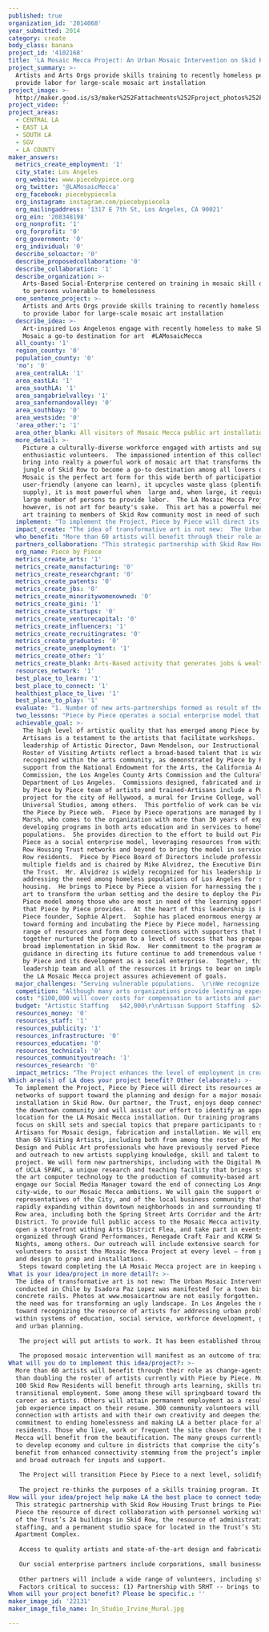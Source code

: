 ```yaml
---
published: true
organization_id: '2014068'
year_submitted: 2014
category: create
body_class: banana
project_id: '4102168'
title: 'LA Mosaic Mecca Project: An Urban Mosaic Intervention on Skid Row'
project_summary: >-
  Artists and Arts Orgs provide skills training to recently homeless persons to
  provide labor for large-scale mosaic art installation
project_image: >-
  http://maker.good.is/s3/maker%252Fattachments%252Fproject_photos%252Fimages%252F22131%252Fdisplay%252FIn_Studio_Irvine_Mural.jpg=c570x385
project_video: ''
project_areas:
  - CENTRAL LA
  - EAST LA
  - SOUTH LA
  - SGV
  - LA COUNTY
maker_answers:
  metrics_create_employment: '1'
  city_state: Los Angeles
  org_website: www.piecebypiece.org
  org_twitter: '@LAMosaicMecca'
  org_facebook: piecebypiecela
  org_instagram: instagram.com/piecebypiecela
  org_mailingaddress: '1317 E 7th St, Los Angeles, CA 90021'
  org_ein: '208348198'
  org_nonprofit: '1'
  org_forprofit: '0'
  org_government: '0'
  org_individual: '0'
  describe_soloactor: '0'
  describe_proposedcollaboration: '0'
  describe_collaboration: '1'
  describe_organization: >-
    Arts-Based Social-Enterprise centered on training in mosaic skill directed
    to persons vulnerable to homelessness
  one_sentence_project: >-
    Artists and Arts Orgs provide skills training to recently homeless persons
    to provide labor for large-scale mosaic art installation
  describe_idea: >-
    Art-inspired Los Angelenos engage with recently homeless to make Skid Row
    Mosaic a go-to destination for art  #LAMosaicMecca
  all_county: '1'
  region_county: '0'
  population_county: '0'
  'no': '0'
  area_centralLA: '1'
  area_eastLA: '1'
  area_southLA: '1'
  area_sangabrielvalley: '1'
  area_sanfernandovalley: '0'
  area_southbay: '0'
  area_westside: '0'
  'area_other:': '1'
  area_other_blank: All visitors of Mosaic Mecca public art installation
  more_detail: >-
    Picture a culturally-diverse workforce engaged with artists and supported by
    enthusiastic volunteers.  The impassioned intention of this collective is to
    bring into realty a powerful work of mosaic art that transforms the urban
    jungle of Skid Row to become a go-to destination among all lovers of art. 
    Mosaic is the perfect art form for this wide berth of participation – it is
    user-friendly (anyone can learn), it upcycles waste glass (plentiful
    supply), it is most powerful when  large and, when large, it requires a
    large number of persons to provide labor.  The LA Mosaic Mecca Project,
    however, is not art for beauty's sake.  This art has a powerful mechanism --
    art training to members of Skid Row community most in need of such benefit.
  implement: "To implement the Project, Piece by Piece will direct its resources and networks of support toward the planning and design for a major mosaic installation in Skid Row.   Our partner, the Trust, enjoys deep connections in the downtown community and will assist our effort to identify an appropriate location for the LA Mosaic Mecca installation.  Our training programs will focus on skill sets and special topics that prepare participants to serve as Artisans for Mosaic design, fabrication and installation.  We will engage more than 60 Visiting Artists, including both from among the roster of Mosaic, Design and Public Art professionals who have previously served Piece by Piece and outreach to new artists supplying knowledge, skill and talent to the project.  We will form new partnerships, including with the Digital Mural Lab of UCLA SPARC, a unique research and teaching facility that brings state of the art computer technology to the production of community-based art.  We will engage our Social Media Manager toward the end of connecting Los Angeles, city-wide, to our Mosaic Mecca ambitions.  We will gain the support of representatives of the City, and of the local business community that is rapidly expanding within downtown neighborhoods in and surrounding the Skid Row area, including both the Spring Street Arts Corridor and the Arts District.  To provide full public access to the Mosaic Mecca activity, we will open a storefront withing Arts District Flea, and take part in events organized through Grand Performances, Renegade Craft Fair and KCRW Summer Nights, among others.  Our outreach will include extensive search for volunteers to assist the Mosaic Mecca Project at every level – from planning and design to prep and installations.  \r\nSteps toward completing the LA Mosaic Mecca project are in keeping with the daily operations of Piece by Piece.  Operations include learning workshops for participants at every level, training labs for participants advancing toward Artisan achievement, special topics instruction from Visiting Artists in Piece by Piece studio, and professional development for Piece by Piece Artist Instructors charged with design and fabrication challenges.  Our Program Director and Instructional staff will engage in advanced technology training to support their role in leading planning and design of a public art mosaic of scale that is suited to the chosen site.\r\n"
  impact_create: "The idea of transformative art is not new:  The Urban Mosaic Intervention conducted in Chile by Isadora Paz Lopez was manifested for a town bisected by concrete rails.  Photos at www.mosaicartnow are not easily forgotten.  In Chile the need was for transforming an ugly landscape.  In Los Angeles the need is toward recognizing the resource of artists for addressing urban problems within systems of education, social service, workforce development, government and urban planning.\r\n\r\nThe project will put artists to work.  It has been established through research that artists can be a creative engine for a thriving society, yet opportunities for engagement remains limited.  The project offers work for artists that connects them with a broader community and brings recognition to their contributions as change-makers.  The visibility of the project in promoting the role of artists as not only creators but also problem-solvers, collaborators, community-builders, teachers, leaders and agents for change can guide the future of LA in recognizing the role of artists as a critical to education, urban development, and social needs at every level.  In 2050, LA can be the best place for artists to work and to live and to be recognized for how their contributions impact the community at every level.  \r\n\r\nThe proposed mosaic intervention will manifest as an outcome of training extended to residents of Skid Row who are vulnerable to homelessness.  These participants, paired and mentored by a large corp of professional artists, will perform the labor as a culminating thesis for their own advancement in creative learning and skill.  Following a training that includes both soft skills (working in teams, following instruction, complying with rules) and hard skills (design, craft and mosaic fabrication technique), participants succeed in not only directly producing a lasting work of art that brings beauty to their immediate surrounding, but also job experience that strongly lends to their potential for future employment.  Skid Row Residents often share the characteristic of poor education, limited opportunity and other conditions stemming from poverty.  The potential for creating opportunity through artmaking among this population helps to reduce the divide that has made homelessness a realty in our city.  Art as a vehicle to individual security and success will make LA a better place to create in 2050, and a better place for everyone to live.\r\n"
  who_benefit: "More than 60 artists will benefit through their role as change-agents, more than doubling the roster of artists currently with Piece by Piece.  More than 100 Skid Row Residents will benefit through arts learning, skills training and transitional employment.  Some among these will springboard toward their own career as artists.  Others will attain permanent employment as a result of the job experience impact on their resume.  300 community volunteers will gain connection with artists and with their own creativity and deepen their commitment to ending homelessness and making LA a better place for all of its residents.  Those who live, work or frequent the site chosen for the LA Mosaic Mecca will benefit from the beautification.  The many groups currently working to develop economy and culture in districts that comprise the city’s core will benefit from enhanced connectivity stemming from the project’s implementation and broad outreach for inputs and support.  \r\n\r\nThe Project will transition Piece by Piece to a next level, solidifying its practices and metrics toward becoming a robust arts establishment.  As a social enterprise centered on arts-training and transitional employment that lends to career development both within the arts and in other industries, the advancement of the organization brings to Los Angeles a new model for engaging art to meet workforce development needs and achieve social ends.\r\n\r\nThe project re-thinks the purposes of a skills training program.  It is heavily inspired by expansive research that has proven that art learning can advance skill, knowledge, problem-solving and critical thinking at a rate that academic learning does not.  Arts learning speaks to multiple modes:  practicing concrete experience and active experimentation as well as reflection and conceptualization.  Art offers learning that is accessible to people of all backgrounds, and ethnicities, and is a learning that is not impaired by language barriers.  Making art central to workforce development offers participants, many with little education and limited employment experience, the opportunity to grow soft skills -- such as following instruction, complying with rules, and working in teams – while simultaneously developing hard skills in mosaic design, technique and fabrication.  The innovation is with applying arts learning to  workforce development practice.  The model offers transitional employment as well as skills training for income earned as trained Artisan."
  partners_collaboration: "This strategic partnership with Skid Row Housing Trust brings to Piece by Piece the resource of direct collaboration with personnel working within each of the Trust’s 24 buildings in Skid Row, the resource of  administrative staffing, and a permanent studio space for located in the Trust’s Star Apartment Complex.\r\n\r\nAccess to quality artists and state-of-the-art design and fabrication resources allows Piece by Piece team to “go big” in their vision for creating public art.  The project will be formed from a spirit of city-wide collaboration and will cultivate new strategic partnerships with key Los Angeles art resources such as the Social and Public Art Resource Center (SPARC) in Venice and the Self Help Graphics & Art in East Los Angeles.  Both organizations offer deep knowledge and extensive resources that lend to creative transformation in Los Angeles urban environments.  \r\n\r\nOur social enterprise partners include corporations, small businesses, and other agencies who support our Job Readiness Program through quantity order of mosaic pieces, for large-scale project commissions, as well as by carrying our product line in retail environments. These partners include Universal Studios, Irvine College, CRA/LA among many others.\r\n\r\nOther partners will include a wide range of volunteers, including students, working professionals, retirees, and corporate groups as well as engagement with other Skid Row agencies that share our objectives toward addressing needs among vulnerable populations.  A partnership in place with the Downtown Women’s Center engages the Center’s Job Developer in assisting human resources role in recruiting Skid Row candidates for permanent job placement within the Piece by Piece social-enterprise as studio and sales associates.\r\nFactors critical to success: (1) Partnership with SRHT -- brings to bear an extensive network of private and public resources and connections that make the project possible, (2) Artist Involvement -- Through funding support from the NEA and others, Piece by Piece engages a roster of more than 25 professional artists, and will expand this roster significantly; (3) Arts-Network -- The Project will form meaningful partnership with individual artists, and also arts organizations with the talent and resources for lending support toward successful planning, design and coordination of a large Public Art installation.\r\n"
  org_name: Piece by Piece
  metrics_create_arts: '1'
  metrics_create_manufacturing: '0'
  metrics_create_researchgrant: '0'
  metrics_create_patents: '0'
  metrics_create_jbs: '0'
  metrics_create_minoritywomenowned: '0'
  metrics_create_gini: '1'
  metrics_create_startups: '0'
  metrics_create_venturecapital: '0'
  metrics_create_influencers: '1'
  metrics_create_recruitingrates: '0'
  metrics_create_graduates: '0'
  metrics_create_unemployment: '1'
  metrics_create_other: '1'
  metrics_create_blank: Arts-Based activity that generates jobs & wealth for a diverse workforce
  resources_network: '1'
  best_place_to_learn: '1'
  best_place_to_connect: '1'
  healthiest_place_to_live: '1'
  best_place_to_play: '1'
  evaluate: "1. Number of new arts-partnerships formed as result of the Project  …. As measured by formation of MOU’s with Arts Orgs, contractual agreements with art and design professionals, and other documents substantiating collaboration\r\n\r\n2. Number of Recently-Homeless Individuals attaining Training and Transitional Employment … As measured by participant tracking metrics\r\n\r\n3. Meaningful Public Art Installation … as Measured by completion of LA Mosaic Mecca Artwork and community response to the work collected through participant surveys and on-line survey outreach\r\n\r\n4. Meaningful Artist Engagement … as tracked through tracking of compensations conveyed to Artists partnering on the project, Artist Inputs gained through interview & survey assessments, level of Press directed to Artist Engagement in the project, and enhancements to Artist resumes and career path cultivated by the project\r\n\r\n5. Meaningful Workforce Development …. As assessed through tracking of compensations conveyed to Skid Row participants, participant success in Transitional Employment role, and successful transition of participants to permanent employment cultivated through work experience on the project.\r\n\r\nIn addition to the above metrics, the Project will assess its achievements in terms of the personal success of Skid Row Residents who retain housing and/or attain employment following their participation in the Project.  This objective will be assessed via measures and tools utilized by Case Management  staffing in tracking success among individual Residents of Trust buildings.  This metric is of tremendous value in broadening perspectives and dialogue as to best practices in fostering an end to homelessness.  We view the practice of Arts-based Learning and Training as a critical new element within this field of research.  To this end, we wish also to measure and assess the number of art-community connections improved as result of the Project through tally of Arts Organizations newly-connected in support of the Project, and follow-up interview with such organizations pointed at creating lasting and meaningful engagements that focus on solutions to the thus-far intractable problem of homelessness in Los Angeles.  We believe that connections within the rich and diverse cultural resources throughout the city can better serve solutions to this problem.\r\n"
  two_lessons: "Piece by Piece operates a social enterprise model that deploys professional artists to provide skills training to economically disenfranchised and vulnerable persons who take part in transitional employment and training that prepares them for permanent job placement.  Trainees achieving Artisan status additionally earn income through engagement in mosaic art projects commissioned to Piece by Piece.  Lessons informing our solution include\r\n\r\n1 – Persons facing challenges to financial stability and productive participation in society stemming from poverty flourish when given tools and opportunity through Arts Learning\r\n\r\n2 – Artists, when tasked with the challenge of addressing the intractable problem of homelessness and economic inequity bring to bear enormous resources for empowering disenfranchised populations and fostering meaningful community engagement.\r\n\r\nFor over seven years Piece by Piece has built and tested its model for engaging artists to train underserved community members to earn income through mosaic artmaking activity.  In recent months, the program engaged 22 artists to train 60 Participants who in turn completed a number of outstanding projects including a city-commissioned public art mosaic.  An array of projects are highlighted on the Piece by Piece website.\r\n\r\nTo grow its program Piece by Piece has partnered with Skid Row Housing Trust, a well-respected provider of supportive housing in Skid Row.  The Trust operates to provide services within its 24 apartment buildings housing persons vulnerable to homelessness.  A Partnership Agreement supports Piece by Piece substantially through both the administrative infrastructure it makes available and through collaboration in Piece by Piece activities among direct service staff deployed in buildings owned and operated by the Trust.  The partnership additionally provides tangible resources such as workshop space and logistical support.  Importantly, the extensive program staffing with Trust buildings, including case managers, counselors, health professionals and advocates supporting both the recently incarcerated and veterans significantly reduce challenges in providing effective arts learning experiences and employment opportunity.\r\n"
  achievable_goal: >-
    The high level of artistic quality that has emerged among Piece by Piece
    Artisans is a testament to the artists that facilitate workshops.  Under the
    leadership of Artistic Director, Dawn Mendelson, our Instructional Staff and
    Roster of Visiting Artists reflect a broad-based talent that is widely
    recognized within the arts community, as demonstrated by Piece by Piece
    support from the National Endowment for the Arts, the California Arts
    Commission, the Los Angeles County Arts Commission and the Cultural Affairs
    Department of Los Angeles.  Commissions designed, fabricated and installed
    by Piece by Piece team of artists and trained-Artisans include a Public Art
    project for the city of Hollywood, a mural for Irvine College, wall art for
    Universal Studios, among others.  This portfolio of work can be viewed on
    the Piece by Piece web.  Piece by Piece operations are managed by Lisa
    Marsh, who comes to the organization with more than 30 years of experience
    developing programs in both arts education and in services to homeless
    populations.  She provides direction to the effort to build out Piece by
    Piece as a social enterprise model, leveraging resources from within Skid
    Row Housing Trust networks and beyond to bring the model in service of Skid
    Row residents.  Piece by Piece Board of Directors include professionals from
    multiple fields and is chaired by Mike Alvidrez, the Executive Director of
    the Trust.  Mr. Alvidrez is widely recognized for his leadership in
    addressing the need among homeless populations of Los Angeles for supportive
    housing.  He brings to Piece by Piece a vision for harnessing the power of
    art to transform the urban setting and the desire to deploy the Piece by
    Piece model among those who are most in need of the learning opportunities
    that Piece by Piece provides.  At the heart of this leadership is Piece by
    Piece founder, Sophie Alpert.  Sophie has placed enormous energy and talent
    toward forming and incubating the Piece by Piece model, harnessing a wide
    range of resources and form deep connections with supporters that have
    together nurtured the program to a level of success that has prepared it for
    broad implementation in Skid Row.  Her commitment to the program and
    guidance in directing its future continue to add tremendous value to Piece
    by Piece and its development as a social enterprise.  Together, this
    leadership team and all of the resources it brings to bear on implementing
    the LA Mosaic Mecca project assures achievement of goals.
  major_challenges: "Serving vulnerable populations.  \r\nWe recognize that challenges are inherent to any project that centers on the participation of at-risk and vulnerable populations.  The Mosaic Mecca project centers on arts-learning activity directed to residents of housing aimed at stabilizing vulnerable individuals, including recently-homeless veterans, homeless persons who have been recently-incarcerated and others who face challenges stemming from substance addiction, mental illness, physical disability and similar characteristics observed among those who live well below poverty level.  The strategy to assure success includes close collaboration with Trust counselors, case managers and other program staff dedicated to supporting the success of Residents in retaining stable housing, improving wellness and enhancing self-sufficiency.  Importantly, the extensive program staffing with Trust buildings, including case managers, counselors, health professionals and advocates supporting both the recently incarcerated and veterans significantly reduce challenges in providing effective arts learning experiences and employment opportunity.\r\n\r\nPublic Art Coordination.  \r\nCreating a major public art mosaic manifested through broad community participation (artists, volunteers, groups) in partnering with our trained Artisans (and Artisans in training) will require broad partnership with other Arts organizations and resources centered on design and creation of public art as well as service organizations within Skid Row.  Our leadership team is well positioned to solicit support from every sector, and will foster a spirit of collaboration as a strategy for successful completion of the project.\r\n"
  competition: "Although many arts organizations provide learning experiences, there exist no comparable organizations in Los Angeles. Unique is the approach of making art learning central to workforce development in Skid Row, thereby offering participants, many with little education and limited employment experience, the opportunity to grow soft skills -- such as following instruction, complying with rules, and working in teams – while simultaneously developing hard skills in mosaic design, technique and fabrication.  The innovation is with applying arts learning to  workforce development practice.  The model offers unskilled transitional employment as well as skills training for income earned, post-training, as professional Artisans with advanced skill, and as Artist entreprenuers.\r\n\r\nPiece by Piece is host to a large and growing network of professional artists, engaging more than twenty-five artists in its Visiting Artist series, each uniquely contributing to our training program.  These artists work directly with our participants, in workshops operating in residential community rooms of Trust supportive housing apartments, in the expansive community spaces of the Star complex, or in Piece by Piece studio environs to foster learning and cultivate professional artistic skills among participants.  Successful participants graduate to become a Piece by Piece Artisan, and in this capacity contribute their art skills, as paid Artisans, to completion of large-scale public art and other commissions procured by Piece by Piece.\r\n"
  cost: "$100,000 will cover costs for compensation to artists and participants, material costs for events, publicity costs and social media management.  The funding will additionally provide for technical training and engineering, mechanical or construction services as may be needed.  Professional development costs covered by the funding include dollars for partners bringing technical design and other skill to the project, as well as graphic services as may be required.\r\nThe overhead costs of project leadership and the vaste infrastructure of facilities and personnel within Skid Row Housing Trust buildings are provided by SRHT.  Artistic knowledge, resources and connections are supplied by Piece by Piece through its ordinary operations.\r\n"
  budget: "Artistic Staffing   $42,000\r\nArtisan Support Staffing  $24,000\r\nMaterial Costs / Events:  $12,000\r\nPartners/ Contractual Agreements:  $18,000\r\nPromotions:  $4,000\r\n"
  resources_money: '0'
  resources_staff: '1'
  resources_publicity: '1'
  resources_infrastructure: '0'
  resources_education: '0'
  resources_technical: '0'
  resources_communityoutreach: '1'
  resources_research: '0'
  impact_metrics: "The Project enhances the level of employment in creative industry by tapping the professional involvements of creative artists in the fields of design, visual art, public art, and art installations.  Further, the Project establishes a new creative industry by expanding the Piece by Piece social enterprise infrastructure to include many more workshops and training sites.  Exposure to Piece by Piece brought through the project is anticipated to expand its networks and sustainable resources  such that expansion brought through the project will institutionalize within the organization for the years that follow.  Piece by Piece currently engages 22 artists for programming; we anticipate the need to double this roster in 2015 in the context of the LA Mosaic Mecca Project and continue that trajectory of growth in service to workshop/training sites implemented in 2015 that remain in place for years to follow.\r\n\r\nThe core Artisan team trained by Piece by Piece over the years it served South Los Angeles is comprised largely of Latino members, many with limited English skill.  The accomplishment of Piece by Piece in providing training and opportunity to this disenfranchised and ethnically diverse group is a testament to the leverage of art for building impactful community that fosters readiness for career advancement.  The LA Mosaic Mecca project holds the potential of impacting, among Los Angelenos, the gini coefficient suggesting inequality of income and wealth evidenced among multi-cultural populations that face barriers to education and employment opportunity effecting their capacity to generate wealth, stability and self-sufficiency in their lives.\r\n\r\nThe project additionally holds the promise of contributing to the cultural mecca that is Los Angeles.  It builds upon the many world-class art and performance spaces that reside in the north sections of the city center and extends this reach South.  Coupled with the vibrant art activity currently taking place along the Art-Walk corridor and in the Arts District east of Alameda, the LA Mosaic Mecca Project, when implemented in Skid Row, improves the inclusivity of the Skid Row area in the ongoing Creative Renaissance that has been nourished in Los Angeles for more than a decade.  \r\n"
Which area(s) of LA does your project benefit? Other (elaborate): >-
  To implement the Project, Piece by Piece will direct its resources and
  networks of support toward the planning and design for a major mosaic
  installation in Skid Row. Our partner, the Trust, enjoys deep connections in
  the downtown community and will assist our effort to identify an appropriate
  location for the LA Mosaic Mecca installation. Our training programs will
  focus on skill sets and special topics that prepare participants to serve as
  Artisans for Mosaic design, fabrication and installation. We will engage more
  than 60 Visiting Artists, including both from among the roster of Mosaic,
  Design and Public Art professionals who have previously served Piece by Piece
  and outreach to new artists supplying knowledge, skill and talent to the
  project. We will form new partnerships, including with the Digital Mural Lab
  of UCLA SPARC, a unique research and teaching facility that brings state of
  the art computer technology to the production of community-based art. We will
  engage our Social Media Manager toward the end of connecting Los Angeles,
  city-wide, to our Mosaic Mecca ambitions. We will gain the support of
  representatives of the City, and of the local business community that is
  rapidly expanding within downtown neighborhoods in and surrounding the Skid
  Row area, including both the Spring Street Arts Corridor and the Arts
  District. To provide full public access to the Mosaic Mecca activity, we will
  open a storefront withing Arts District Flea, and take part in events
  organized through Grand Performances, Renegade Craft Fair and KCRW Summer
  Nights, among others. Our outreach will include extensive search for
  volunteers to assist the Mosaic Mecca Project at every level – from planning
  and design to prep and installations. 
   Steps toward completing the LA Mosaic Mecca project are in keeping with the daily operations of Piece by Piece. Operations include learning workshops for participants at every level, training labs for participants advancing toward Artisan achievement, special topics instruction from Visiting Artists in Piece by Piece studio, and professional development for Piece by Piece Artist Instructors charged with design and fabrication challenges. Our Program Director and Instructional staff will engage in advanced technology training to support their role in leading planning and design of a public art mosaic of scale that is suited to the chosen site.
What is your idea/project in more detail?: >-
  The idea of transformative art is not new: The Urban Mosaic Intervention
  conducted in Chile by Isadora Paz Lopez was manifested for a town bisected by
  concrete rails. Photos at www.mosaicartnow are not easily forgotten. In Chile
  the need was for transforming an ugly landscape. In Los Angeles the need is
  toward recognizing the resource of artists for addressing urban problems
  within systems of education, social service, workforce development, government
  and urban planning.
   
   The project will put artists to work. It has been established through research that artists can be a creative engine for a thriving society, yet opportunities for engagement remains limited. The project offers work for artists that connects them with a broader community and brings recognition to their contributions as change-makers. The visibility of the project in promoting the role of artists as not only creators but also problem-solvers, collaborators, community-builders, teachers, leaders and agents for change can guide the future of LA in recognizing the role of artists as a critical to education, urban development, and social needs at every level. In 2050, LA can be the best place for artists to work and to live and to be recognized for how their contributions impact the community at every level. 
   
   The proposed mosaic intervention will manifest as an outcome of training extended to residents of Skid Row who are vulnerable to homelessness. These participants, paired and mentored by a large corp of professional artists, will perform the labor as a culminating thesis for their own advancement in creative learning and skill. Following a training that includes both soft skills (working in teams, following instruction, complying with rules) and hard skills (design, craft and mosaic fabrication technique), participants succeed in not only directly producing a lasting work of art that brings beauty to their immediate surrounding, but also job experience that strongly lends to their potential for future employment. Skid Row Residents often share the characteristic of poor education, limited opportunity and other conditions stemming from poverty. The potential for creating opportunity through artmaking among this population helps to reduce the divide that has made homelessness a realty in our city. Art as a vehicle to individual security and success will make LA a better place to create in 2050, and a better place for everyone to live.
What will you do to implement this idea/project?: >-
  More than 60 artists will benefit through their role as change-agents, more
  than doubling the roster of artists currently with Piece by Piece. More than
  100 Skid Row Residents will benefit through arts learning, skills training and
  transitional employment. Some among these will springboard toward their own
  career as artists. Others will attain permanent employment as a result of the
  job experience impact on their resume. 300 community volunteers will gain
  connection with artists and with their own creativity and deepen their
  commitment to ending homelessness and making LA a better place for all of its
  residents. Those who live, work or frequent the site chosen for the LA Mosaic
  Mecca will benefit from the beautification. The many groups currently working
  to develop economy and culture in districts that comprise the city’s core will
  benefit from enhanced connectivity stemming from the project’s implementation
  and broad outreach for inputs and support. 
   
   The Project will transition Piece by Piece to a next level, solidifying its practices and metrics toward becoming a robust arts establishment. As a social enterprise centered on arts-training and transitional employment that lends to career development both within the arts and in other industries, the advancement of the organization brings to Los Angeles a new model for engaging art to meet workforce development needs and achieve social ends.
   
   The project re-thinks the purposes of a skills training program. It is heavily inspired by expansive research that has proven that art learning can advance skill, knowledge, problem-solving and critical thinking at a rate that academic learning does not. Arts learning speaks to multiple modes: practicing concrete experience and active experimentation as well as reflection and conceptualization. Art offers learning that is accessible to people of all backgrounds, and ethnicities, and is a learning that is not impaired by language barriers. Making art central to workforce development offers participants, many with little education and limited employment experience, the opportunity to grow soft skills -- such as following instruction, complying with rules, and working in teams – while simultaneously developing hard skills in mosaic design, technique and fabrication. The innovation is with applying arts learning to workforce development practice. The model offers transitional employment as well as skills training for income earned as trained Artisan.
How will your idea/project help make LA the best place to connect today? In LA2050?: >-
  This strategic partnership with Skid Row Housing Trust brings to Piece by
  Piece the resource of direct collaboration with personnel working within each
  of the Trust’s 24 buildings in Skid Row, the resource of administrative
  staffing, and a permanent studio space for located in the Trust’s Star
  Apartment Complex.
   
   Access to quality artists and state-of-the-art design and fabrication resources allows Piece by Piece team to “go big” in their vision for creating public art. The project will be formed from a spirit of city-wide collaboration and will cultivate new strategic partnerships with key Los Angeles art resources such as the Social and Public Art Resource Center (SPARC) in Venice and the Self Help Graphics & Art in East Los Angeles. Both organizations offer deep knowledge and extensive resources that lend to creative transformation in Los Angeles urban environments. 
   
   Our social enterprise partners include corporations, small businesses, and other agencies who support our Job Readiness Program through quantity order of mosaic pieces, for large-scale project commissions, as well as by carrying our product line in retail environments. These partners include Universal Studios, Irvine College, CRA/LA among many others.
   
   Other partners will include a wide range of volunteers, including students, working professionals, retirees, and corporate groups as well as engagement with other Skid Row agencies that share our objectives toward addressing needs among vulnerable populations. A partnership in place with the Downtown Women’s Center engages the Center’s Job Developer in assisting human resources role in recruiting Skid Row candidates for permanent job placement within the Piece by Piece social-enterprise as studio and sales associates.
   Factors critical to success: (1) Partnership with SRHT -- brings to bear an extensive network of private and public resources and connections that make the project possible, (2) Artist Involvement -- Through funding support from the NEA and others, Piece by Piece engages a roster of more than 25 professional artists, and will expand this roster significantly; (3) Arts-Network -- The Project will form meaningful partnership with individual artists, and also arts organizations with the talent and resources for lending support toward successful planning, design and coordination of a large Public Art installation.
Whom will your project benefit? Please be specific.: ''
maker_image_id: '22131'
maker_image_file_name: In_Studio_Irvine_Mural.jpg

---
```

